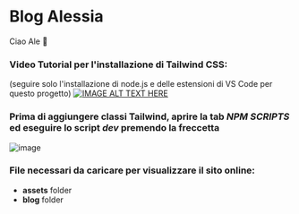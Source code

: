 ﻿# Blog Alessia
Ciao Ale 🌙

### Video Tutorial per l'installazione di Tailwind CSS:
(seguire solo l'installazione di node.js e delle estensioni di VS Code per questo progetto)
[![IMAGE ALT TEXT HERE](https://img.youtube.com/vi/arftp8kFBBg/0.jpg)](https://www.youtube.com/watch?v=arftp8kFBBg)  


### Prima di aggiungere classi Tailwind, aprire la tab *NPM SCRIPTS* ed eseguire lo script *dev* premendo la freccetta


![image](https://github.com/user-attachments/assets/93006121-988b-4279-9c87-43a0baed4642)


### File necessari da caricare per visualizzare il sito online:
- **assets** folder
- **blog** folder
